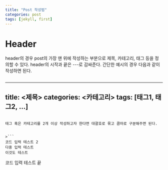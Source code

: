 ```yaml
---
title: "Post 작성법"
categories: post
tags: [jekyll, first]
---
```

Header
======

header의 경우 post의 가장 맨 위에 작성하는 부분으로 제목, 카테고리, 태그 등을 정의할 수 있다.
header의 시작과 끝은 \-\-\-로 감싸준다. 간단한 예시의 경우 다음과 같이 작성하면 된다.

>```
---
title: <제목>
categories: <카테고리>
tags: [태그1, 태그2, ...]
---
```

태그 혹은 카테고리를 2개 이상 작성하고자 한다면 대괄호로 묶고 콤마로 구분해주면 된다.


>```
코드 입력 테스트 2
다중 입력 테스트
이것도 테스트
```

코드 입력 테스트 끝
